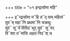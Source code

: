 +++
title = "०१ इन्द्रासोमा महि"

+++
इ᳓न्द्रासोमा म᳓हि त᳓द् वाम् महित्वं᳓  
युव᳓म् महा᳓नि प्रथमा᳓नि चक्रथुः  
युवं᳓ सू᳓र्यं विविद᳓थुर् युवं᳓ सु᳓वर्  
वि᳓श्वा त᳓मांसि अहतं निद᳓श् च